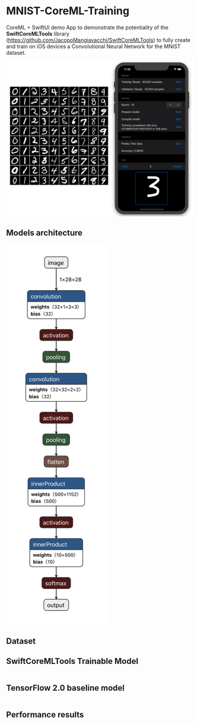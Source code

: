 # MNIST-CoreML-Training

CoreML + SwiftUI demo App to demonstrate the potentiality of the **SwiftCoreMLTools** library (https://github.com/JacopoMangiavacchi/SwiftCoreMLTools) to fully create and train on iOS devices a Convolutional Neural Network for the MNIST dataset.

![The App](images/MNIST-CoreML.png)

## Models architecture

![The App](images/MNIST_CoreML_Graph.png)

## Dataset

## SwiftCoreMLTools Trainable Model

```swift
```

## TensorFlow 2.0 baseline model

```python
```

## Performance results

